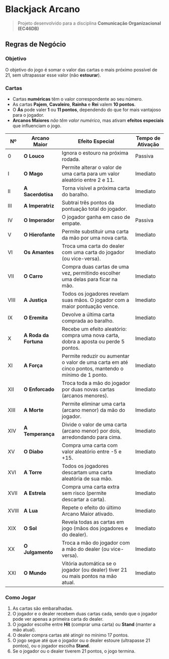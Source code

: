 # Blackjack Arcano

> Projeto desenvolvido para a disciplina **Comunicação Organizacional (EC46DB)**

## Regras de Negócio

### Objetivo
O objetivo do jogo é somar o valor das cartas o mais próximo possível de 21, sem ultrapassar esse valor (não **estourar**).

### Cartas
- Cartas **numéricas** têm o valor correspondente ao seu número.
- As cartas **Pajem**, **Cavaleiro**, **Rainha** e **Rei** valem **10 pontos**.
- O **Ás** pode valer **1** ou **11 pontos**, dependendo do que for mais vantajoso para o jogador.
- **Arcanos Maiores** *não têm valor numérico*, mas ativam **efeitos especiais** que influenciam o jogo.

| Nº    | Arcano Maior          | Efeito Especial                                                                                    | Tempo de Ativação |
| ----- | --------------------- | -------------------------------------------------------------------------------------------------- | ----------------- |
| 0     | **O Louco**           | Ignora o estouro na próxima rodada.                                                                | Passiva           |
| I     | **O Mago**            | Permite alterar o valor de uma carta para um valor aleatório entre 2 e 11.                         | Imediato          |
| II    | **A Sacerdotisa**     | Torna visível a próxima carta do baralho.                                                          | Imediato          |
| III   | **A Imperatriz**      | Subtrai três pontos da pontuação total do jogador.                                                 | Imediato          |
| IV    | **O Imperador**       | O jogador ganha em caso de empate.                                                                 | Passiva           |
| V     | **O Hierofante**      | Permite substituir uma carta da mão por uma nova carta.                                            | Imediato          |
| VI    | **Os Amantes**        | Troca uma carta do dealer com uma carta do jogador (ou vice-versa).                                | Imediato          |
| VII   | **O Carro**           | Compra duas cartas de uma vez, permitindo escolher uma delas para ficar na mão.                    | Imediato          |
| VIII  | **A Justiça**         | Todos os jogadores revelam suas mãos. O jogador com a maior pontuação vence.                       | Imediato          |
| IX    | **O Eremita**         | Devolve a última carta comprada ao baralho.                                                        | Imediato          |
| X     | **A Roda da Fortuna** | Recebe um efeito aleatório: compra uma nova carta, dobra a aposta ou perde 5 pontos.               | Imediato          |
| XI    | **A Força**           | Permite reduzir ou aumentar o valor de uma carta em até cinco pontos, mantendo o mínimo de 1 ponto.| Imediato          |
| XII   | **O Enforcado**       | Troca toda a mão do jogador por duas novas cartas (arcanos menores).                               | Imediato          |
| XIII  | **A Morte**           | Permite eliminar uma carta (arcano menor) da mão do jogador.                                       | Imediato          |
| XIV   | **A Temperança**      | Divide o valor de uma carta (arcano menor) por dois, arredondando para cima.                       | Imediato          |
| XV    | **O Diabo**           | Compra uma carta com valor aleatório entre -5 e +15.                                               | Imediato          |
| XVI   | **A Torre**           | Todos os jogadores descartam uma carta aleatória de sua mão.                                       | Imediato          |
| XVII  | **A Estrela**         | Compra uma carta extra sem risco (permite descartar a carta).                                      | Imediato          |
| XVIII | **A Lua**             | Repete o efeito do último Arcano Maior ativado.                                                    | Imediato          |
| XIX   | **O Sol**             | Revela todas as cartas em jogo (mãos dos jogadores e do dealer).                                   | Imediato          |
| XX    | **O Julgamento**      | Troca a mão do jogador com a mão do dealer (ou vice-versa).                                        | Imediato          |
| XXI   | **O Mundo**           | Vitória automática se o jogador (ou dealer) tiver 21 ou mais pontos na mão atual.                  | Imediato          |

### Como Jogar
1. As cartas são embaralhadas.
2. O jogador e o dealer recebem duas cartas cada, sendo que o jogador pode ver apenas a primeira carta do dealer.
3. O jogador escolhe entre **Hit** (comprar uma carta) ou **Stand** (manter a mão atual).
4. O dealer compra cartas até atingir no mínimo 17 pontos.
5. O jogo segue até que o jogador ou o dealer estoure (ultrapasse 21 pontos), ou o jogador escolha **Stand**.
6. Se o jogador ou o dealer tiverem 21 pontos, o jogo termina.

